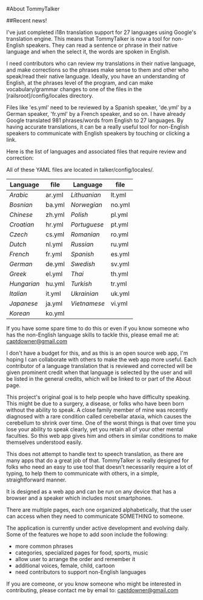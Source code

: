 #About TommyTalker

##Recent news! 

I've just completed i18n translation support for 27 languages using Google's translation engine. This means that TommyTalker is now a tool for non-English speakers. They can read a sentence or phrase in their native language and when the select it, the words are spoken in English.

I need contributors who can review my translations in their native language, and make corrections so the phrases make sense to them and other who speak/read their native language. Ideally, you have an understanding of English, at the phrases level of the program, and can make vocabulary/grammar changes to one of the files in the  [railsroot]/config/locales directory.

Files like 'es.yml' need to be reviewed by a Spanish speaker, 'de.yml' by a German speaker, 'fr.yml' by a French speaker, and so on. I have already Google translated 981 phrases/words from English to 27 languages. By having accurate 
translations, it can be a really useful tool for non-English speakers to communicate with English speakers by touching or clicking a link.

Here is the list of languages and associated files that require review and correction:

All of these YAML files are located in talker/config/locales/.

 Language     | file     | Language       | file  
 -------------| -------- | -------------- | ------
 _Arabic_   |  ar.yml  | _Lithuanian_ | lt.yml
 _Bosnian_  |  ba.yml  | _Norwegian_  | no.yml
 _Chinese_  |  zh.yml  | _Polish_     | pl.yml
 _Croatian_ |  hr.yml  | _Portuguese_ | pt.yml
 _Czech_    |  cs.yml  | _Romanian_   | ro.yml
 _Dutch_    |  nl.yml  | _Russian_    | ru.yml
 _French_   |  fr.yml  | _Spanish_    | es.yml
 _German_   |  de.yml  | _Swedish_    | sv.yml
 _Greek_    |  el.yml  | _Thai_       | th.yml
 _Hungarian_|  hu.yml  | _Turkish_    | tr.yml
 _Italian_  |  it.yml  | _Ukrainian_  | uk.yml
 _Japanese_ |  ja.yml  | _Vietnamese_ | vi.yml
 _Korean_   |  ko.yml  |

If you have some spare time to do this or even if you know someone who has the non-English language skills to tackle this, please email me at: captdowner@gmail.com

I don't have a budget for this, and as this is an open source web app, I'm hoping I can collaborate with others to make the web app more useful. Each contributor of a language translation that is reviewed and corrected will be given prominent credit when that language is selected by the user and will be listed in the general credits, which will be linked to or part of the About page.

This project's original goal is to help people who have difficulty speaking. This might be due to a surgery, a disease, or folks who have been born without the ability to speak. A close family member of mine was recently diagnosed with a 
rare condition called cerebellar ataxia, which causes the cerebellum to shrink over time. One of the worst things is that over time you lose your ability to speak clearly, yet you retain all of your other mental faculties. So this web app gives him and others in similar conditions to make themselves understood easily.

This does not attempt to handle text to speech translation, as there are many apps that do a great job of that. TommyTalker is really designed for folks who need an easy to use tool that doesn't necessarily require a lot of typing, to help them to communicate with others, in a simple, straightforward manner.

It is designed as a web app and can be run on any device that has a browser and a speaker which includes most  smartphones.

There are multiple pages, each one organized alphabetically, that the user can access when they need to communicate SOMETHING to someone. 

The application is currently under active development and evolving daily. Some of the features we hope to add soon 
include the following:

- more common phrases
- categories, specialized pages for food, sports, music
- allow user to arrange the order and remember it
- additional voices, female, child, cartoon
- need contributors to support non-English languages

If you are comeone, or you know someone who might be interested in contributing, please contact me by email to: captdowner@gmail.com
